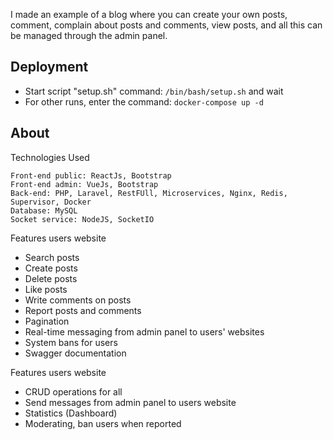 I made an example of a blog where you can create your own posts, comment, complain about posts and comments, view posts, and all this can be managed through the admin panel.
<h2>Deployment</h2>
<ul>
  <li>Start script "setup.sh" command: <code>/bin/bash/setup.sh</code> and wait</li>
  <li>For other runs, enter the command: <code>docker-compose up -d</code></li>
</ul>
<h2>About</h2>

Technologies Used

    Front-end public: ReactJs, Bootstrap
    Front-end admin: VueJs, Bootstrap
    Back-end: PHP, Laravel, RestFUll, Microservices, Nginx, Redis, Supervisor, Docker
    Database: MySQL
    Socket service: NodeJS, SocketIO
    
Features users website
<ul>
    <li>Search posts</li>
    <li>Create posts</li>
    <li>Delete posts</li>
    <li>Like posts</li>
    <li>Write comments on posts</li>
    <li>Report posts and comments</li>
    <li>Pagination</li>
    <li>Real-time messaging from admin panel to users' websites</li>
    <li>System bans for users</li>
    <li>Swagger documentation</li>
</ul>

Features users website
<ul>
  <li>CRUD operations for all</li>
  <li>Send messages from admin panel to users website</li>
  <li>Statistics (Dashboard)</li>
  <li>Moderating, ban users when reported</li>
</ul>


    

